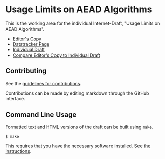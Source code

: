 # Usage Limits on AEAD Algorithms

This is the working area for the individual Internet-Draft, "Usage Limits on AEAD Algorithms".

* [Editor's Copy](https://cfrg.github.io/draft-irtf-cfrg-aead-limits/#go.draft-irtf-cfrg-aead-limits.html)
* [Datatracker Page](https://datatracker.ietf.org/doc/draft-irtf-cfrg-aead-limits)
* [Individual Draft](https://datatracker.ietf.org/doc/html/draft-irtf-cfrg-aead-limits)
* [Compare Editor's Copy to Individual Draft](https://cfrg.github.io/draft-irtf-cfrg-aead-limits/#go.draft-irtf-cfrg-aead-limits.diff)


## Contributing

See the
[guidelines for contributions](https://github.com/cfrg/draft-irtf-cfrg-aead-limits/blob/main/CONTRIBUTING.md).

Contributions can be made by editing markdown through the GitHub interface.


## Command Line Usage

Formatted text and HTML versions of the draft can be built using `make`.

```sh
$ make
```

This requires that you have the necessary software installed.  See
[the instructions](https://github.com/martinthomson/i-d-template/blob/main/doc/SETUP.md).

